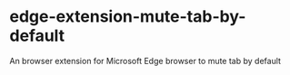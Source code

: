 # edge-extension-mute-tab-by-default
An browser extension for Microsoft Edge browser to mute tab by default
